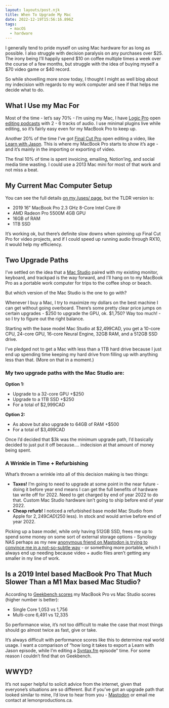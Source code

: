 ```yaml
---
layout: layouts/post.njk
title: When To Upgrade My Mac
date: 2022-12-19T15:56:16.896Z
tags:
  - macOS
  - hardware
---
```

I generally tend to pride myself on using Mac hardware for as long as possible. I also struggle with decision paralysis on any purchases over $25. The irony being I’ll happily spend $10 on coffee multiple times a week over the course of a few months, but struggle with the idea of buying myself a $70 video game or $40 record.

So while shovelling more snow today, I thought I might as well blog about my indecision with regards to my work computer and see if that helps me decide what to do. 

## What I Use my Mac For

Most of the time - let’s say 70% -  I’m using my Mac, I have [Logic Pro](https://www.apple.com/ca/logic-pro/) open [editing podcasts](https://www.lemonproductions.ca/) with 2 - 6 tracks of audio. I use minimal plugins live while editing, so it’s fairly easy even for my MacBook Pro to keep up.

Another 20% of the time I’ve got [Final Cut Pro](https://www.apple.com/ca/final-cut-pro/) open editing a video, like [Learn with Jason](https://www.twitch.tv/jlengstorf). This is where my MacBook Pro starts to show it’s age - and it’s mainly in the importing or exporting of video. 

The final 10% of time is spent invoicing, emailing, Notion’ing, and social media time wasting. I could use a 2013 Mac mini for most of that work and not miss a beat.

## My Current Mac Computer Setup

You can see the full details [on my /uses/ page](https://chrisenns.com/uses), but the TLDR version is:

- 2019 16” MacBook Pro 2.3 GHz 8-Core Intel Core i9
- AMD Radeon Pro 5500M 4GB GPU
- 16GB of RAM
- 1TB SSD

It’s working ok, but there’s definite slow downs when spinning up Final Cut Pro for video projects, and if I could speed up running audio through RX10, it would help my efficiency.

## Two Upgrade Paths

I’ve settled on the idea that a [Mac Studio](https://www.apple.com/ca/mac-studio/) paired with my existing monitor, keyboard, and trackpad is the way forward, and I’ll hang on to my MacBook Pro as a portable work computer for trips to the coffee shop or beach. 

But which version of the Mac Studio is the one to go with?

Whenever I buy a Mac, I try to maximize my dollars on the best machine I can get without going overboard. There’s some pretty clear price jumps on certain upgrades - $250 to upgrade the GPU, ok. $1,750? Way too much! - so I try to figure out the right balance.

Starting with the base model Mac Studio at $2,499CAD, you get a 10-core CPU, 24-core GPU, 16-core Neural Engine, 32GB RAM, and a 512GB SSD drive.

I’ve pledged not to get a Mac with less than a 1TB hard drive because I just end up spending time keeping my hard drive from filling up with anything less than that. (More on that in a moment.)

### My two upgrade paths with the Mac Studio are:

**Option 1:**

- Upgrade to a 32-core GPU +$250
- Upgrade to a 1TB SSD +$250
- For a total of $2,999CAD

**Option 2:**

- As above but also upgrade to 64GB of RAM +$500
- For a total of $3,499CAD

Once I’d decided that $3k was the minimum upgrade path, I’d basically decided to just put it off because…. indecision at that amount of money being spent.

### A Wrinkle in Time + Refurbishing

What’s thrown a wrinkle into all of this decision making is two things:

- **Taxes!** I’m going to need to upgrade at some point in the near future - doing it before year end means I can get the full benefits of hardware tax write off for 2022. Need to get charged by end of year 2022 to do that. Custom Mac Studio hardware isn’t going to ship before end of year 2022.
- **Cheap refurb!** I noticed a refurbished base model Mac Studio from Apple for $2,249CAD ($250 less). In stock and would arrive before end of year 2022.

Picking up a base model, while only having 512GB SSD, frees me up to spend some money on some sort of external storage options - Synology NAS perhaps as my new [anonymous friend on Mastodon is trying to convince me in a not-so-subtle way](https://mastodon.social/@blackvoid/109542323684327590) - or something more portable, which I always end up needing because video + audio files aren’t getting any smaller in my line of work.

## Is a 2019 Intel based MacBook Pro That Much Slower Than a M1 Max based Mac Studio?

According to [Geekbench scores](https://browser.geekbench.com/mac-benchmarks) my MacBook Pro vs Mac Studio scores (higher number is better):

- Single Core 1,053 vs 1,756
- Multi-core 6,491 vs 12,335

So performance wise, it’s not too difficult to make the case that most things should go almost twice as fast, give or take.

It’s always difficult with performance scores like this to determine real world usage. I want a comparison of “how long it takes to export a Learn with Jason episode, while I’m editing a [Syntax.fm](https://Syntax.fm) episode” time. For some reason I couldn’t find that on Geekbench.

## WWYD?

It’s not super helpful to solicit advice from the internet, given that everyone’s situations are so different. But if you’ve got an upgrade path that looked similar to mine, I’d love to hear from you - [Mastodon](https://mastodon.social/@ichris) or email me contact at lemonproductions.ca.